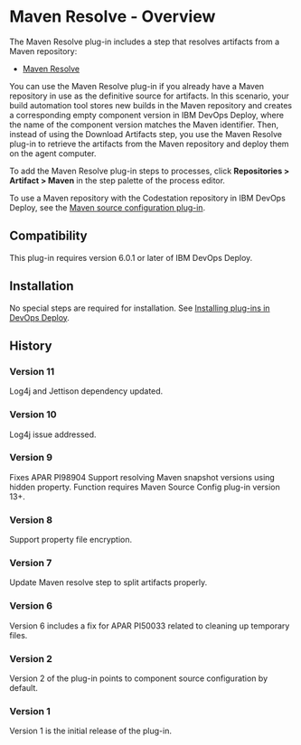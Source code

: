 
# Maven Resolve - Overview

The Maven Resolve plug-in includes a step that resolves artifacts from a Maven repository:

* [Maven Resolve](#maven_resolve "Maven Resolve")

You can use the Maven Resolve plug-in if you already have a Maven repository in use as the definitive source for artifacts. In this scenario, your build automation tool stores new builds in the Maven repository and creates a corresponding empty component version in IBM DevOps Deploy, where the name of the component version matches the Maven identifier. Then, instead of using the Download Artifacts step, you use the Maven Resolve plug-in to retrieve the artifacts from the Maven repository and deploy them on the agent computer.

To add the Maven Resolve plug-in steps to processes, click **Repositories > Artifact > Maven** in the step palette of the process editor.

To use a Maven repository with the Codestation repository in IBM DevOps Deploy, see the [Maven source configuration plug-in](https://urbancode.github.io/IBM-UCx-PLUGIN-DOCS/UCD/MavenSourceConfig/).

## Compatibility

This plug-in requires version 6.0.1 or later of IBM DevOps Deploy.

## Installation

No special steps are required for installation. See [Installing plug-ins in DevOps Deploy](https://community.ibm.com/community/user/wasdevops/blogs/laurel-dickson-bull1/2022/06/13/install-plugins "Installing plug-ins in DevOps Deploy").

## History

### Version 11

Log4j and Jettison dependency updated.

### Version 10

Log4j issue addressed.

### Version 9

Fixes APAR PI98904 Support resolving Maven snapshot versions using hidden property. Function requires Maven Source Config plug-in version 13+.

### Version 8

Support property file encryption.

### Version 7

Update Maven resolve step to split artifacts properly.

### Version 6

Version 6 includes a fix for APAR PI50033 related to cleaning up temporary files.

### Version 2

Version 2 of the plug-in points to component source configuration by default.

### Version 1

Version 1 is the initial release of the plug-in.

